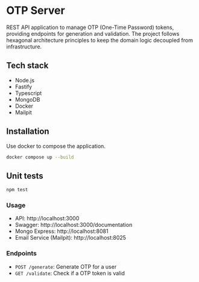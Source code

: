 # OTP Server

REST API application to manage OTP (One-Time Password) tokens, providing endpoints for generation and validation. The project follows hexagonal architecture principles to keep the domain logic decoupled from infrastructure.

## Tech stack

- Node.js
- Fastify
- Typescript
- MongoDB
- Docker
- Mailpit

## Installation

Use docker to compose the application.

```bash
docker compose up --build
```

## Unit tests

```bash
npm test
```

### Usage

- API: http://localhost:3000
- Swagger: http://localhost:3000/documentation
- Mongo Express: http://localhost:8081
- Email Service (Mailpit): http://localhost:8025

### Endpoints

- `POST /generate`: Generate OTP for a user
- `GET /validate`: Check if a OTP token is valid
